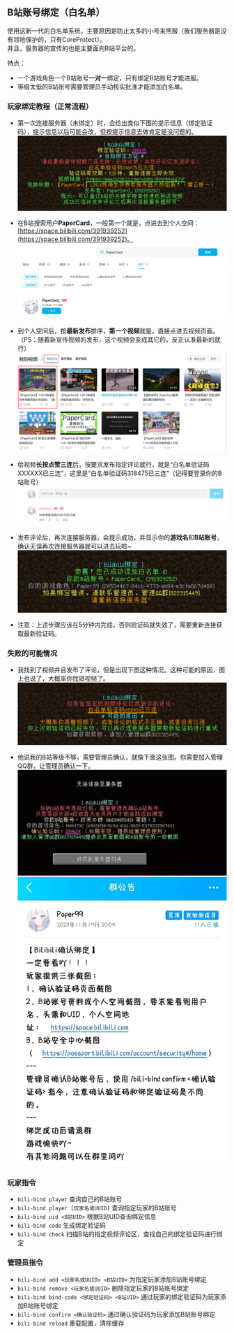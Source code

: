 ## B站账号绑定（白名单）
使用这新一代的白名单系统，主要原因是防止太多的小号来熊服（我们服务器是没有领地保护的，只有CoreProtect）。<br/>
并且，服务器的宣传的也是主要面向B站平台的。

特点：
- 一个游戏角色一个B站账号**一对一**绑定，只有绑定B站账号才能进服。
- 等级太低的B站账号需要管理员手动核实批准才能添加白名单。

### 玩家绑定教程（正常流程）
- 第一次连接服务器（未绑定）时，会给出类似下图的提示信息（绑定验证码），提示信息以后可能会改，但按提示信息去做肯定是没问题的。<br />
![Alt text](image-21.png)

- 在B站搜索用户**PaperCard**，一般第一个就是，点进去到个人空间：[https://space.bilibili.com/391939252](https://space.bilibili.com/391939252)。<br/>
![Alt text](image-22.png)

- 到个人空间后，按**最新发布**排序，**第一个视频**就是，直接点进去视频页面。（PS：随着新宣传视频的发布，这个视频会变成其它的，反正认准最新的就行）<br/>
![Alt text](image-23.png)

- 给视频**长按点赞三连**后，按要求发布指定评论就行，就是“白名单验证码XXXXXX已三连”，这里是“白名单验证码318475已三连”（记得要登录你的B站账号）<br/>
![Alt text](image-24.png)

- 发布评论后，再次连接服务器，会提示成功，并显示你的**游戏名**和**B站账号**，确认无误再次连接服务器就可以进去玩啦~<br/>
![Alt text](image-25.png)

- 注意：上述步骤应该在5分钟内完成，否则验证码就失效了，需要重新连接获取最新验证码。

### 失败的可能情况
- 我找到了视频并且发布了评论，但是出现下图这种情况。这种可能的原因，图上也说了，大概率你找错视频了。<br/>
![Alt text](image-26.png)

- 他说我的B站等级不够，需要管理员确认，就像下面这张图。你需要加入管理QQ群，让管理员确认一下。<br/>
![Alt text](EAD75DAFC5FB965390ED0EA85D193EA3.jpg)
![Alt text](D093DA2D1FB01FEEFFDEFAAFBD2CEFEC.jpg)

### 玩家指令
- `bili-bind player`   查询自己的B站账号
- `bili-bind player [玩家名或UUID]`    查询指定玩家的B站账号
- `bili-bind uid <B站UID>`      根据B站UID查询绑定信息
- `bili-bind code`      生成绑定验证码
- `bili-bind check`     扫描B站的指定视频评论区，查找自己的绑定验证码进行绑定

### 管理员指令
- `bili-bind add <玩家名或UUID> <B站UID>`   为指定玩家添加B站账号绑定
- `bili-bind remove <玩家名或UUID>`     删除指定玩家的B站账号绑定
- `bili-bind bind-code <绑定验证码> <B站UID>`   通过玩家的绑定验证码为玩家添加B站账号绑定
- `bili-bind confirm <确认验证码>`      通过确认验证码为玩家添加B站账号绑定
- `bili-bind reload`        重载配置，清除缓存